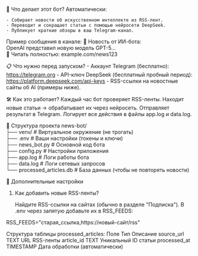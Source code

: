 🤖 Что делает этот бот?
Автоматически:

    - Собирает новости об искусственном интеллекте из RSS-лент.
    - Переводит и сокращает статьи с помощью нейросети DeepSeek.
    - Публикует краткие обзоры в ваш Telegram-канал.

Пример сообщения в канале:
🤖 Новость от ИИ-бота:  
OpenAI представил новую модель GPT-5...  
🔗 Читать полностью: example.com/news123  


📋 Что нужно перед запуском?
    - Аккаунт Telegram (бесплатно): https://telegram.org
    - API-ключ DeepSeek (бесплатный пробный период): https://platform.deepseek.com/api-keys
    - RSS-ссылки на новостные сайты об AI (примеры ниже).

🛠️ Как это работает?
    Каждый час бот проверяет RSS-ленты.
    Находит новые статьи → обрабатывает их через нейросеть.
    Отправляет результат в Telegram.
    Логирует все действия в файлы app.log и data.log.

📂 Структура проекта
news-bot/  
├── venv/          # Виртуальное окружение (не трогать)  
├── .env           # Ваши настройки (токены и ключи)  
├── news_bot.py    # Основной код бота  
├── config.py      # Настройки приложения  
├── app.log        # Логи работы бота  
├── data.log       # Логи сетевых запросов  
└── processed_articles.db  # База данных (чтобы не повторять новости)  


🔄 Дополнительные настройки
1. Как добавить новые RSS-ленты?

    Найдите RSS-ссылки на сайтах (обычно в разделе "Подписка").
    В .env через запятую добавьте их в RSS_FEEDS:

RSS_FEEDS="старая_ссылка,https://новый-сайт/rss"  

Структура таблицы processed_articles:
Поле	Тип	Описание
source_url	TEXT	URL RSS-ленты
article_id	TEXT	Уникальный ID статьи
processed_at	TIMESTAMP	Дата обработки (автоматически)
